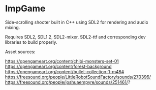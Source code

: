 # ImpGame

Side-scrolling shooter built in C++ using SDL2 for rendering and audio mixing.

Requires SDL2, SDL1.2, SDL2-mixer, SDL2-ttf and corresponding dev libraries to build properly.

Asset sources:

https://opengameart.org/content/chibi-monsters-set-01
https://opengameart.org/content/forest-background
https://opengameart.org/content/bullet-collection-1-m484
https://freesound.org/people/LittleRobotSoundFactory/sounds/270396/
https://freesound.org/people/joshuaempyre/sounds/251461/?
